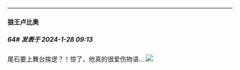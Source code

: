 
*****

####  狼王卢比奥  
##### 64#       发表于 2024-1-28 09:13

尾石要上舞台挨逻？！惊了，他真的很爱伤物语....<img src="https://p.sda1.dev/15/e46aa9861ae303bcd01185fd54b708bf/GE0IjtyaUAAktOe.jpg" referrerpolicy="no-referrer">


